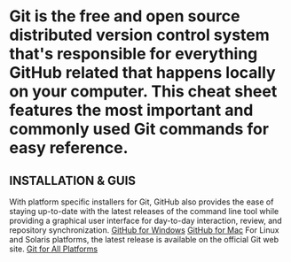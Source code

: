 # Git is the free and open source distributed version control system that's responsible for everything GitHub related that happens locally on your computer. This cheat sheet features the most important and commonly used Git commands for easy reference.

## INSTALLATION & GUIS
With platform specific installers for Git, GitHub also provides the ease of staying up-to-date with the latest releases of the command line tool while providing a graphical user interface for day-to-day interaction, review, and repository synchronization.
[GitHub for Windows](https://windows.github.com) 
[GitHub for Mac](https://mac.github.com) 
For Linux and Solaris platforms, the latest release is available on the official Git web site. 
[Git for All Platforms](https://git-scm.com)
